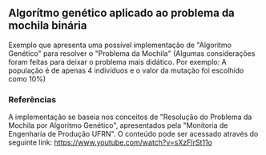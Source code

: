 ## Algorítmo genético aplicado ao problema da mochila binária
Exemplo que apresenta uma possível implementação de "Algoritmo Genético" para resolver o "Problema da Mochila" (Algumas considerações foram feitas para deixar o problema mais didático. Por exemplo: A população é de apenas 4 indivíduos e o valor da mutação foi escolhido como 10%)

### Referências
A implementação se baseia nos conceitos de "Resolução do Problema da Mochila por Algoritmo Genético", apresentados pela "Monitoria de Engenharia de Produção UFRN". O conteúdo pode  ser acessado através do seguinte link: https://www.youtube.com/watch?v=sXzFIrSt11o
